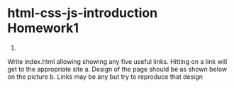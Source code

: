 # html-css-js-introduction Homework1
1.
Write index.html allowing showing any five useful links. Hitting on a link will get to the
appropriate site
a.
Design of the page should be as shown below on the picture
b.
Links may be any but try to reproduce that design
